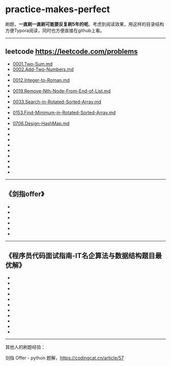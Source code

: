 # practice-makes-perfect
刷题，**一直刷一直刷可能要反复刷5年的呢**。考虑到阅读效果，用这样的目录结构方便Typora阅读，同时也方便直接在github上看。

---

## leetcode https://leetcode.com/problems
- [0001.Two-Sum.md](./leetcode/0001.Two-Sum.md)
- [0002.Add-Two-Numbers.md](./leetcode/0002.Add-Two-Numbers.md)
- [](./leetcode/)
- [0012.Integer-to-Roman.md](./leetcode/0012.Integer-to-Roman.md)
- [](./leetcode/)
- [0019.Remove-Nth-Node-From-End-of-List.md](./leetcode/0019.Remove-Nth-Node-From-End-of-List.md)
- [](./leetcode/)
- [0033.Search-in-Rotated-Sorted-Array.md](./leetcode/0033.Search-in-Rotated-Sorted-Array.md)
- [](./leetcode/)
- [0153.Find-Minimum-in-Rotated-Sorted-Array.md](./leetcode/0153.Find-Minimum-in-Rotated-Sorted-Array.md)
- [](./leetcode/)
- [0706.Design-HashMap.md](./leetcode/0706.Design-HashMap.md)
- [](./leetcode/)
- [](./leetcode/)
- [](./leetcode/)
- [](./leetcode/)
- [](./leetcode/)
- [](./leetcode/)
- [](./leetcode/)
- [](./leetcode/)
- [](./leetcode/)

---
## 《剑指offer》
- [](./剑指offer/)
- [](./剑指offer/)
- [](./剑指offer/)
- [](./剑指offer/)
- [](./剑指offer/)
- [](./剑指offer/)

---
## 《程序员代码面试指南-IT名企算法与数据结构题目最优解》
- [](./程序员代码面试指南/)
- [](./程序员代码面试指南/)
- [](./程序员代码面试指南/)
- [](./程序员代码面试指南/)
- [](./程序员代码面试指南/)
- [](./程序员代码面试指南/)
- [](./程序员代码面试指南/)
- [](./程序员代码面试指南/)
- [](./程序员代码面试指南/)
- [](./程序员代码面试指南/)
- [](./程序员代码面试指南/)

---
其他人的刷题经验：

剑指 Offer - python 题解，https://codingcat.cn/article/57


